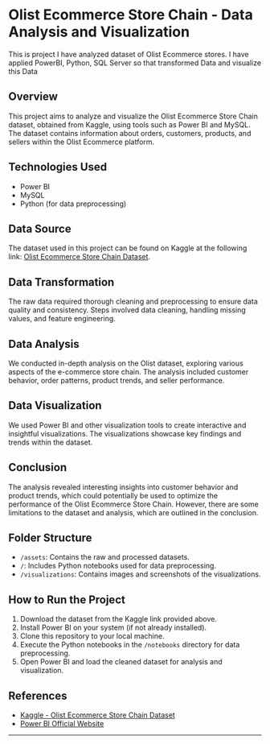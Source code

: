 # Olist Ecommerce Store Chain - Data Analysis and Visualization
This is project I have analyzed dataset of Olist Ecommerce stores. I have applied PowerBI, Python, SQL Server so that transformed Data and visualize this Data 

## Overview

This project aims to analyze and visualize the Olist Ecommerce Store Chain dataset, obtained from Kaggle, using tools such as Power BI and MySQL. The dataset contains information about orders, customers, products, and sellers within the Olist Ecommerce platform.

## Technologies Used

- Power BI
- MySQL
- Python (for data preprocessing)

## Data Source

The dataset used in this project can be found on Kaggle at the following link: [Olist Ecommerce Store Chain Dataset](https://www.kaggle.com/yourusername/olist-ecommerce-dataset).

## Data Transformation

The raw data required thorough cleaning and preprocessing to ensure data quality and consistency. Steps involved data cleaning, handling missing values, and feature engineering.

## Data Analysis

We conducted in-depth analysis on the Olist dataset, exploring various aspects of the e-commerce store chain. The analysis included customer behavior, order patterns, product trends, and seller performance.

## Data Visualization

We used Power BI and other visualization tools to create interactive and insightful visualizations. The visualizations showcase key findings and trends within the dataset.

## Conclusion

The analysis revealed interesting insights into customer behavior and product trends, which could potentially be used to optimize the performance of the Olist Ecommerce Store Chain. However, there are some limitations to the dataset and analysis, which are outlined in the conclusion.

## Folder Structure

- `/assets`: Contains the raw and processed datasets.
- `/`: Includes Python notebooks used for data preprocessing.
- `/visualizations`: Contains images and screenshots of the visualizations.

## How to Run the Project

1. Download the dataset from the Kaggle link provided above.
2. Install Power BI on your system (if not already installed).
3. Clone this repository to your local machine.
4. Execute the Python notebooks in the `/notebooks` directory for data preprocessing.
5. Open Power BI and load the cleaned dataset for analysis and visualization.

## References

- [Kaggle - Olist Ecommerce Store Chain Dataset](https://www.kaggle.com/yourusername/olist-ecommerce-dataset)
- [Power BI Official Website](https://powerbi.microsoft.com)

---

